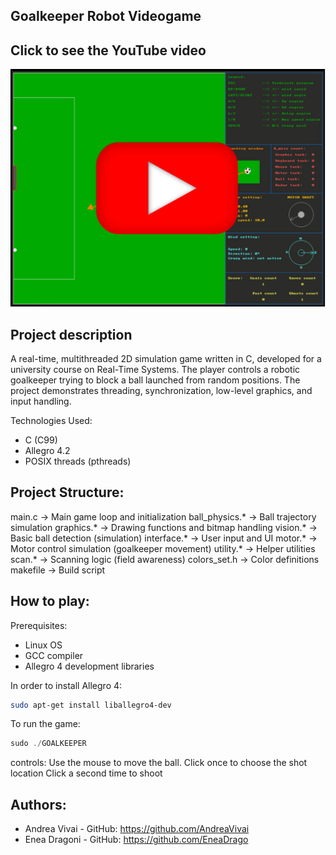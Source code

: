 ## Goalkeeper Robot Videogame

## Click to see the YouTube video
[![YouTube](./video_presentation.png)](https://www.youtube.com/watch?v=CQSC1y-ab6w)



## Project description

A real-time, multithreaded 2D simulation game written in C, developed for a university course on Real-Time Systems.
The player controls a robotic goalkeeper trying to block a ball launched from random positions.
The project demonstrates threading, synchronization, low-level graphics, and input handling.

Technologies Used:
 - C (C99)
 - Allegro 4.2
 - POSIX threads (pthreads)

## Project Structure:
 main.c           -> Main game loop and initialization
 ball_physics.*   -> Ball trajectory simulation
 graphics.*       -> Drawing functions and bitmap handling
 vision.*         -> Basic ball detection (simulation)
 interface.*      -> User input and UI
 motor.*          -> Motor control simulation (goalkeeper movement)
 utility.*        -> Helper utilities
 scan.*           -> Scanning logic (field awareness)
 colors_set.h     -> Color definitions
 makefile         -> Build script

## How to play:

 Prerequisites:
 - Linux OS
 - GCC compiler
 - Allegro 4 development libraries

In order to install Allegro 4:
```bash
sudo apt-get install liballegro4-dev
```

To run the game:
```C
sudo ./GOALKEEPER
```

controls:
Use the mouse to move the ball.
Click once to choose the shot location
Click a second time to shoot

## Authors:
 - Andrea Vivai - GitHub: https://github.com/AndreaVivai
 - Enea Dragoni - GitHub: https://github.com/EneaDrago

